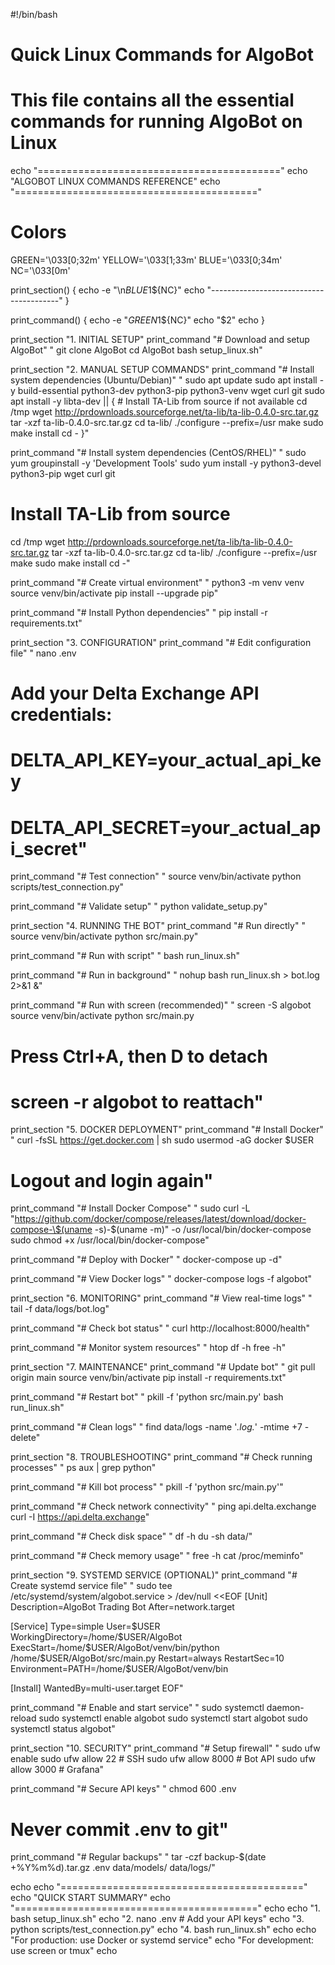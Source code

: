 #!/bin/bash

# Quick Linux Commands for AlgoBot
# This file contains all the essential commands for running AlgoBot on Linux

echo "=========================================="
echo "ALGOBOT LINUX COMMANDS REFERENCE"
echo "=========================================="

# Colors
GREEN='\033[0;32m'
YELLOW='\033[1;33m'
BLUE='\033[0;34m'
NC='\033[0m'

print_section() {
    echo -e "\n${BLUE}$1${NC}"
    echo "----------------------------------------"
}

print_command() {
    echo -e "${GREEN}$1${NC}"
    echo "$2"
    echo
}

print_section "1. INITIAL SETUP"
print_command "# Download and setup AlgoBot" "
git clone <your-repo-url> AlgoBot
cd AlgoBot
bash setup_linux.sh"

print_section "2. MANUAL SETUP COMMANDS"
print_command "# Install system dependencies (Ubuntu/Debian)" "
sudo apt update
sudo apt install -y build-essential python3-dev python3-pip python3-venv wget curl git
sudo apt install -y libta-dev || {
    # Install TA-Lib from source if not available
    cd /tmp
    wget http://prdownloads.sourceforge.net/ta-lib/ta-lib-0.4.0-src.tar.gz
    tar -xzf ta-lib-0.4.0-src.tar.gz
    cd ta-lib/
    ./configure --prefix=/usr
    make
    sudo make install
    cd -
}"

print_command "# Install system dependencies (CentOS/RHEL)" "
sudo yum groupinstall -y 'Development Tools'
sudo yum install -y python3-devel python3-pip wget curl git
# Install TA-Lib from source
cd /tmp
wget http://prdownloads.sourceforge.net/ta-lib/ta-lib-0.4.0-src.tar.gz
tar -xzf ta-lib-0.4.0-src.tar.gz
cd ta-lib/
./configure --prefix=/usr
make
sudo make install
cd -"

print_command "# Create virtual environment" "
python3 -m venv venv
source venv/bin/activate
pip install --upgrade pip"

print_command "# Install Python dependencies" "
pip install -r requirements.txt"

print_section "3. CONFIGURATION"
print_command "# Edit configuration file" "
nano .env
# Add your Delta Exchange API credentials:
# DELTA_API_KEY=your_actual_api_key
# DELTA_API_SECRET=your_actual_api_secret"

print_command "# Test connection" "
source venv/bin/activate
python scripts/test_connection.py"

print_command "# Validate setup" "
python validate_setup.py"

print_section "4. RUNNING THE BOT"
print_command "# Run directly" "
source venv/bin/activate
python src/main.py"

print_command "# Run with script" "
bash run_linux.sh"

print_command "# Run in background" "
nohup bash run_linux.sh > bot.log 2>&1 &"

print_command "# Run with screen (recommended)" "
screen -S algobot
source venv/bin/activate
python src/main.py
# Press Ctrl+A, then D to detach
# screen -r algobot to reattach"

print_section "5. DOCKER DEPLOYMENT"
print_command "# Install Docker" "
curl -fsSL https://get.docker.com | sh
sudo usermod -aG docker \$USER
# Logout and login again"

print_command "# Install Docker Compose" "
sudo curl -L \"https://github.com/docker/compose/releases/latest/download/docker-compose-\$(uname -s)-\$(uname -m)\" -o /usr/local/bin/docker-compose
sudo chmod +x /usr/local/bin/docker-compose"

print_command "# Deploy with Docker" "
docker-compose up -d"

print_command "# View Docker logs" "
docker-compose logs -f algobot"

print_section "6. MONITORING"
print_command "# View real-time logs" "
tail -f data/logs/bot.log"

print_command "# Check bot status" "
curl http://localhost:8000/health"

print_command "# Monitor system resources" "
htop
df -h
free -h"

print_section "7. MAINTENANCE"
print_command "# Update bot" "
git pull origin main
source venv/bin/activate
pip install -r requirements.txt"

print_command "# Restart bot" "
pkill -f 'python src/main.py'
bash run_linux.sh"

print_command "# Clean logs" "
find data/logs -name '*.log.*' -mtime +7 -delete"

print_section "8. TROUBLESHOOTING"
print_command "# Check running processes" "
ps aux | grep python"

print_command "# Kill bot process" "
pkill -f 'python src/main.py'"

print_command "# Check network connectivity" "
ping api.delta.exchange
curl -I https://api.delta.exchange"

print_command "# Check disk space" "
df -h
du -sh data/"

print_command "# Check memory usage" "
free -h
cat /proc/meminfo"

print_section "9. SYSTEMD SERVICE (OPTIONAL)"
print_command "# Create systemd service file" "
sudo tee /etc/systemd/system/algobot.service > /dev/null <<EOF
[Unit]
Description=AlgoBot Trading Bot
After=network.target

[Service]
Type=simple
User=\$USER
WorkingDirectory=/home/\$USER/AlgoBot
ExecStart=/home/\$USER/AlgoBot/venv/bin/python /home/\$USER/AlgoBot/src/main.py
Restart=always
RestartSec=10
Environment=PATH=/home/\$USER/AlgoBot/venv/bin

[Install]
WantedBy=multi-user.target
EOF"

print_command "# Enable and start service" "
sudo systemctl daemon-reload
sudo systemctl enable algobot
sudo systemctl start algobot
sudo systemctl status algobot"

print_section "10. SECURITY"
print_command "# Setup firewall" "
sudo ufw enable
sudo ufw allow 22      # SSH
sudo ufw allow 8000    # Bot API
sudo ufw allow 3000    # Grafana"

print_command "# Secure API keys" "
chmod 600 .env
# Never commit .env to git"

print_command "# Regular backups" "
tar -czf backup-\$(date +%Y%m%d).tar.gz .env data/models/ data/logs/"

echo
echo "=========================================="
echo "QUICK START SUMMARY"
echo "=========================================="
echo
echo "1. bash setup_linux.sh"
echo "2. nano .env  # Add your API keys"
echo "3. python scripts/test_connection.py"
echo "4. bash run_linux.sh"
echo
echo "For production: use Docker or systemd service"
echo "For development: use screen or tmux"
echo
